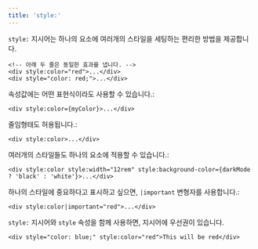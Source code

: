 ```yaml
---
title: 'style:'
---
```


`style:` 지시어는 하나의 요소에 여러개의 스타일을 세팅하는 편리한 방법을 제공합니다.

```svelte
<!-- 아래 두 줄은 동일한 효과를 냅니다. -->
<div style:color="red">...</div>
<div style="color: red;">...</div>
```

속성값에는 어떤 표현식이라도 사용할 수 있습니다.:

```svelte
<div style:color={myColor}>...</div>
```

줄임형태도 허용됩니다.:

```svelte
<div style:color>...</div>
```

여러개의 스타일들도 하나의 요소에 적용할 수 있습니다.:

```svelte
<div style:color style:width="12rem" style:background-color={darkMode ? 'black' : 'white'}>...</div>
```

하나의 스타일에 중요하다고 표시하고 싶으면, `|important` 변형자를 사용합니다.:

```svelte
<div style:color|important="red">...</div>
```

`style:` 지시어와 `style` 속성을 함께 사용하면, 지시어에 우선권이 있습니다.

```svelte
<div style="color: blue;" style:color="red">This will be red</div>
```
